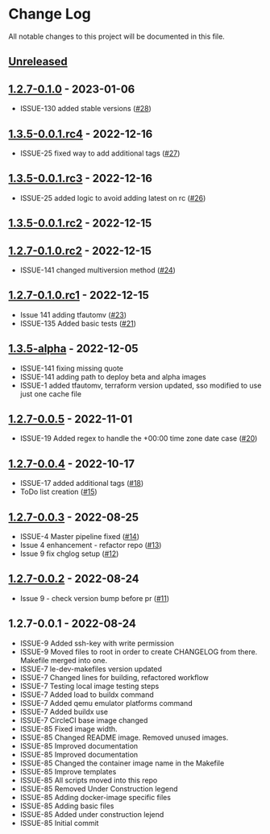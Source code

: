 # Change Log

All notable changes to this project will be documented in this file.

<a name="unreleased"></a>
## [Unreleased]



<a name="1.2.7-0.1.0"></a>
## [1.2.7-0.1.0] - 2023-01-06

- ISSUE-130 added stable versions ([#28](https://github.com/binbashar/le-docker-leverage-toolbox/issues/28))


<a name="1.3.5-0.0.1.rc4"></a>
## [1.3.5-0.0.1.rc4] - 2022-12-16

- ISSUE-25 fixed way to add additional tags ([#27](https://github.com/binbashar/le-docker-leverage-toolbox/issues/27))


<a name="1.3.5-0.0.1.rc3"></a>
## [1.3.5-0.0.1.rc3] - 2022-12-16

- ISSUE-25 added logic to avoid adding latest on rc ([#26](https://github.com/binbashar/le-docker-leverage-toolbox/issues/26))


<a name="1.3.5-0.0.1.rc2"></a>
## [1.3.5-0.0.1.rc2] - 2022-12-15



<a name="1.2.7-0.1.0.rc2"></a>
## [1.2.7-0.1.0.rc2] - 2022-12-15

- ISSUE-141 changed multiversion method ([#24](https://github.com/binbashar/le-docker-leverage-toolbox/issues/24))


<a name="1.2.7-0.1.0.rc1"></a>
## [1.2.7-0.1.0.rc1] - 2022-12-15

- Issue 141 adding tfautomv ([#23](https://github.com/binbashar/le-docker-leverage-toolbox/issues/23))
- ISSUE-135 Added basic tests ([#21](https://github.com/binbashar/le-docker-leverage-toolbox/issues/21))


<a name="1.3.5-alpha"></a>
## [1.3.5-alpha] - 2022-12-05

- ISSUE-141 fixing missing quote
- ISSUE-141 adding path to deploy beta and alpha images
- ISSUE-1 added tfautomv, terraform version updated, sso modified to use just one cache file


<a name="1.2.7-0.0.5"></a>
## [1.2.7-0.0.5] - 2022-11-01

- ISSUE-19 Added regex to handle the +00:00 time zone date case ([#20](https://github.com/binbashar/le-docker-leverage-toolbox/issues/20))


<a name="1.2.7-0.0.4"></a>
## [1.2.7-0.0.4] - 2022-10-17

- ISSUE-17 added additional tags ([#18](https://github.com/binbashar/le-docker-leverage-toolbox/issues/18))
- ToDo list creation ([#15](https://github.com/binbashar/le-docker-leverage-toolbox/issues/15))


<a name="1.2.7-0.0.3"></a>
## [1.2.7-0.0.3] - 2022-08-25

- ISSUE-4 Master pipeline fixed ([#14](https://github.com/binbashar/le-docker-leverage-toolbox/issues/14))
- Issue 4 enhancement - refactor repo ([#13](https://github.com/binbashar/le-docker-leverage-toolbox/issues/13))
- Issue 9 fix chglog setup ([#12](https://github.com/binbashar/le-docker-leverage-toolbox/issues/12))


<a name="1.2.7-0.0.2"></a>
## [1.2.7-0.0.2] - 2022-08-24

- Issue 9 - check version bump before pr ([#11](https://github.com/binbashar/le-docker-leverage-toolbox/issues/11))


<a name="1.2.7-0.0.1"></a>
## 1.2.7-0.0.1 - 2022-08-24

- ISSUE-9 Added ssh-key with write permission
- ISSUE-9 Moved files to root in order to create CHANGELOG from there. Makefile merged into one.
- ISSUE-7 le-dev-makefiles version updated
- ISSUE-7 Changed lines for building, refactored workflow
- ISSUE-7 Testing local image testing steps
- ISSUE-7 Added load to buildx command
- ISSUE-7 Added qemu emulator platforms command
- ISSUE-7 Added buildx use
- ISSUE-7 CircleCI base image changed
- ISSUE-85 Fixed image width.
- ISSUE-85 Changed README image. Removed unused images.
- ISSUE-85 Improved documentation
- ISSUE-85 Improved documentation
- ISSUE-85 Changed the container image name in the Makefile
- ISSUE-85 Improve templates
- ISSUE-85 All scripts moved into this repo
- ISSUE-85 Removed Under Construction legend
- ISSUE-85 Adding docker-image specific files
- ISSUE-85 Adding basic files
- ISSUE-85 Added under construction lejend
- ISSUE-85 Initial commit


[Unreleased]: https://github.com/binbashar/le-docker-leverage-toolbox/compare/1.2.7-0.1.0...HEAD
[1.2.7-0.1.0]: https://github.com/binbashar/le-docker-leverage-toolbox/compare/1.3.5-0.0.1.rc4...1.2.7-0.1.0
[1.3.5-0.0.1.rc4]: https://github.com/binbashar/le-docker-leverage-toolbox/compare/1.3.5-0.0.1.rc3...1.3.5-0.0.1.rc4
[1.3.5-0.0.1.rc3]: https://github.com/binbashar/le-docker-leverage-toolbox/compare/1.3.5-0.0.1.rc2...1.3.5-0.0.1.rc3
[1.3.5-0.0.1.rc2]: https://github.com/binbashar/le-docker-leverage-toolbox/compare/1.2.7-0.1.0.rc2...1.3.5-0.0.1.rc2
[1.2.7-0.1.0.rc2]: https://github.com/binbashar/le-docker-leverage-toolbox/compare/1.2.7-0.1.0.rc1...1.2.7-0.1.0.rc2
[1.2.7-0.1.0.rc1]: https://github.com/binbashar/le-docker-leverage-toolbox/compare/1.3.5-alpha...1.2.7-0.1.0.rc1
[1.3.5-alpha]: https://github.com/binbashar/le-docker-leverage-toolbox/compare/1.2.7-0.0.5...1.3.5-alpha
[1.2.7-0.0.5]: https://github.com/binbashar/le-docker-leverage-toolbox/compare/1.2.7-0.0.4...1.2.7-0.0.5
[1.2.7-0.0.4]: https://github.com/binbashar/le-docker-leverage-toolbox/compare/1.2.7-0.0.3...1.2.7-0.0.4
[1.2.7-0.0.3]: https://github.com/binbashar/le-docker-leverage-toolbox/compare/1.2.7-0.0.2...1.2.7-0.0.3
[1.2.7-0.0.2]: https://github.com/binbashar/le-docker-leverage-toolbox/compare/1.2.7-0.0.1...1.2.7-0.0.2
